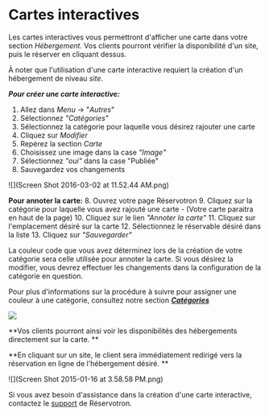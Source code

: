 # Cartes interactives

Les cartes interactives vous permettront d'afficher une carte dans votre section *Hébergement*. Vos clients pourront vérifier la disponibilité d'un site, puis le réserver en cliquant dessus. 

À noter que l'utilisation d'une carte interactive requiert la création d'un hébergement de niveau *site*. 

***Pour créer une carte interactive:***
1. Allez dans *Menu* -> "*Autres*" 
2. Sélectionnez *"Catégories"*
3. Sélectionnez la catégorie pour laquelle vous désirez rajouter une carte
4. Cliquez sur *Modifier*
5. Repérez la section *Carte*
6. Choisissez une image dans la case *"Image"*
7. Sélectionnez *"oui"* dans la case "Publiée"
8. Sauvegardez vos changements

![](Screen Shot 2016-03-02 at 11.52.44 AM.png)



**Pour annoter la carte:**
8. Ouvrez votre page Réservotron
9. Cliquez sur la catégorie pour laquelle vous avez rajouté une carte - (Votre carte paraitra en haut de la page)
10. Cliquez sur le lien *"Annoter la carte"*
11. Cliquez sur l'emplacement désiré sur la carte
12. Sélectionnez le réservable désiré dans la liste
13. Cliquez sur *"Sauvegarder"*

La couleur code que vous avez déterminez lors de la création de votre catégorie sera celle utilisée pour annoter la carte. 
Si vous désirez la modifier, vous devrez effectuer les changements dans la configuration de la catégorie en question. 

Pour plus d'informations sur la procédure à suivre pour assigner une couleur à une catégorie, consultez notre section ***[Catégories](cat.md)***

![](https://api.monosnap.com/image/download?id=ETRAm54mBhi2BELhcuGPUlMUT4k4fi)

**Vos clients pourront ainsi voir les disponibilités des hébergements directement sur la carte. **

**En cliquant sur un site, le client sera immédiatement redirigé vers la réservation en ligne de l'hébergement désiré. **



![](Screen Shot 2015-01-16 at 3.58.58 PM.png)




Si vous avez besoin d'assistance dans la création d'une carte interactive, contactez le [support](mailto:info@reservotron.com) de Réservotron. 